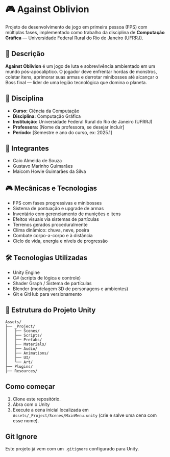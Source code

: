 # 🎮 Against Oblivion

Projeto de desenvolvimento de jogo em primeira pessoa (FPS) com múltiplas fases, implementado como trabalho da disciplina de **Computação Gráfica** — Universidade Federal Rural do Rio de Janeiro (UFRRJ).

## 📘 Descrição

**Against Oblivion** é um jogo de luta e sobrevivência ambientado em um mundo pós-apocalíptico. O jogador deve enfrentar hordas de monstros, coletar itens, aprimorar suas armas e derrotar minibosses até alcançar o Boss final — líder de uma legião tecnológica que domina o planeta.

## 🧠 Disciplina

- **Curso:** Ciência da Computação  
- **Disciplina:** Computação Gráfica  
- **Instituição:** Universidade Federal Rural do Rio de Janeiro (UFRRJ)  
- **Professora:** [Nome da professora, se desejar incluir]  
- **Período:** [Semestre e ano do curso, ex: 2025.1]  

## 👥 Integrantes

- Caio Almeida de Souza  
- Gustavo Marinho Guimarães  
- Maicom Howie Guimarães da Silva

## 🎮 Mecânicas e Tecnologias

- FPS com fases progressivas e minibosses
- Sistema de pontuação e upgrade de armas
- Inventário com gerenciamento de munições e itens
- Efeitos visuais via sistemas de partículas
- Terrenos gerados proceduralmente
- Clima dinâmico: chuva, neve, poeira
- Combate corpo-a-corpo e à distância
- Ciclo de vida, energia e níveis de progressão

## 🛠️ Tecnologias Utilizadas

- Unity Engine
- C# (scripts de lógica e controle)
- Shader Graph / Sistema de partículas
- Blender (modelagem 3D de personagens e ambientes)
- Git e GitHub para versionamento

## 🚧 Estrutura do Projeto Unity

```
Assets/
├── _Project/
│   ├── Scenes/
│   ├── Scripts/
│   ├── Prefabs/
│   ├── Materials/
│   ├── Audio/
│   ├── Animations/
│   ├── UI/
│   └── Art/
├── Plugins/
├── Resources/
```

## Como começar

1. Clone este repositório.
2. Abra com o Unity 
3. Execute a cena inicial localizada em `Assets/_Project/Scenes/MainMenu.unity` (crie e salve uma cena com esse nome).

## Git Ignore

Este projeto já vem com um `.gitignore` configurado para Unity.
